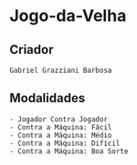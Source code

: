 # Jogo-da-Velha

## Criador
    Gabriel Grazziani Barbosa

## Modalidades
    - Jogador Contra Jogador
    - Contra a Máquina: Fácil
    - Contra a Máquina: Médio
    - Contra a Máquina: Difícil
    - Contra a Máquina: Boa Sorte